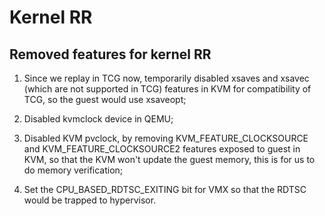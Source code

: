# Kernel RR

## Removed features for kernel RR

1. Since we replay in TCG now, temporarily disabled xsaves and xsavec (which are not supported in TCG) features in KVM for compatibility of TCG, so the guest would use xsaveopt;

2. Disabled kvmclock device in QEMU;

3. Disabled KVM pvclock, by removing KVM_FEATURE_CLOCKSOURCE and KVM_FEATURE_CLOCKSOURCE2 features exposed to guest in KVM, so that the KVM won't update the guest memory, this is for us to do memory verification;

4. Set the CPU_BASED_RDTSC_EXITING bit for VMX so that the RDTSC would be trapped to hypervisor.
